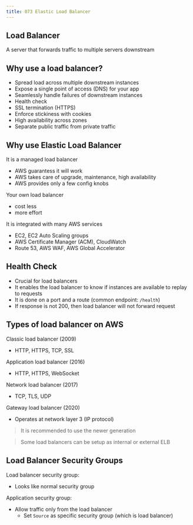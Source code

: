 ```yaml
---
title: 073 Elastic Load Balancer
---
```


## Load Balancer
A server that forwards traffic to multiple servers downstream


## Why use a load balancer?
- Spread load across multiple downstream instances
- Expose a single point of access (DNS) for your app
- Seamlessly handle failures of downstream instances
- Health check
- SSL termination (HTTPS)
- Enforce stickiness with cookies
- High availability across zones
- Separate public traffic from private traffic

## Why use Elastic Load Balancer
It is a managed load balancer
- AWS guarantess it will work
- AWS takes care of upgrade, maintenance, high availability
- AWS provides only a few config knobs

Your own load balancer
- cost less
- more effort

It is integrated with many AWS services
- EC2, EC2 Auto Scaling groups
- AWS Certificate Manager (ACM), CloudWatch
- Route 53, AWS WAF, AWS Global Accelerator


## Health Check
- Crucial for load balancers
- It enables the load balancer to know if instances are available to replay to requests
- It is done on a port and a route (common endpoint: `/health`)
- If response is not 200, then load balancer will not forward request


## Types of load balancer on AWS
Classic load balancer (2009)
- HTTP, HTTPS, TCP, SSL

Application load balancer  (2016)
- HTTP, HTTPS, WebSocket

Network load balancer (2017)
- TCP, TLS, UDP

Gateway load balancer (2020)
- Operates at network layer 3 (IP protocol)

> It is recommended to use the newer generation

> Some load balancers can be setup as internal or external ELB


## Load Balancer Security Groups
Load balancer security group:
- Looks like normal security group

Application security group:
- Allow traffic only from the load balancer
  - Set `Source` as specific security group (which is load balancer)

